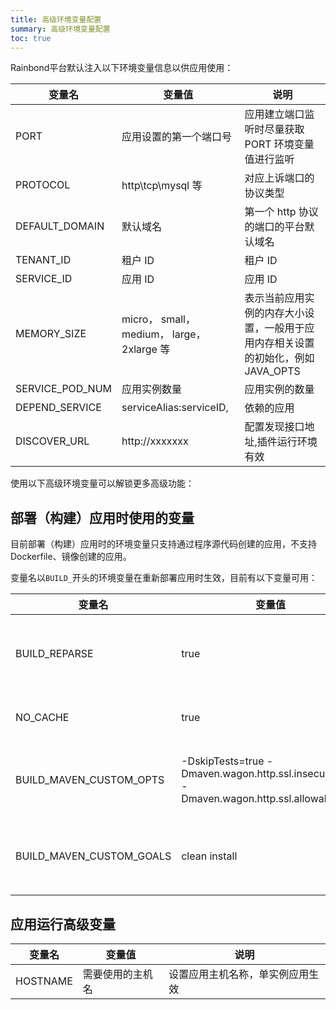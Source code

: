 ```yaml
---
title: 高级环境变量配置
summary: 高级环境变量配置
toc: true
---
```



Rainbond平台默认注入以下环境变量信息以供应用使用：

| 变量名 | 变量值 | 说明 |
| ----- | ----- | ---- |
| PORT | 应用设置的第一个端口号 | 应用建立端口监听时尽量获取 PORT 环境变量值进行监听 |
| PROTOCOL | http\tcp\mysql 等 | 对应上诉端口的协议类型 |
| DEFAULT_DOMAIN | 默认域名 | 第一个 http 协议的端口的平台默认域名 |
| TENANT_ID | 租户 ID | 租户 ID |
| SERVICE_ID | 应用 ID | 应用 ID |
| MEMORY_SIZE     | micro， small， medium， large， 2xlarge 等 | 表示当前应用实例的内存大小设置，一般用于应用内存相关设置的初始化，例如 JAVA_OPTS |
| SERVICE_POD_NUM | 应用实例数量 | 应用实例的数量 |
| DEPEND_SERVICE  | serviceAlias:serviceID,| 依赖的应用 |
| DISCOVER_URL    | http://xxxxxxx | 配置发现接口地址,插件运行环境有效 |

使用以下高级环境变量可以解锁更多高级功能：

## 部署（构建）应用时使用的变量

目前部署（构建）应用时的环境变量只支持通过程序源代码创建的应用，不支持Dockerfile、镜像创建的应用。

变量名以`BUILD_`开头的环境变量在重新部署应用时生效，目前有以下变量可用：

| 变量名 | 变量值 | 说明 |
| ----- | ----- | --- |
| BUILD_REPARSE | true | 构建时重新识别代码语言类型 |
| NO_CACHE | true | 构建时不使用缓存包 |
| BUILD_MAVEN_CUSTOM_OPTS | -DskipTests=true -Dmaven.wagon.http.ssl.insecure=true -Dmaven.wagon.http.ssl.allowall=true | 用于 maven 构建，默认值如前 |
| BUILD_MAVEN_CUSTOM_GOALS | clean install | 用于 maven 构建，默认值如前 |

## 应用运行高级变量

| 变量名 | 变量值 | 说明 |
| ----- | ----- | --- |
| HOSTNAME | 需要使用的主机名 | 设置应用主机名称，单实例应用生效 |
